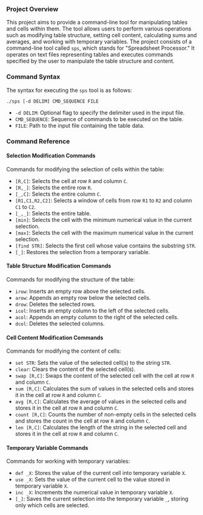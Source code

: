 ### Project Overview <a name="project-overview"></a>
This project aims to provide a command-line tool for manipulating tables and cells within them. The tool allows users to perform various operations such as modifying table structure, setting cell content, calculating sums and averages, and working with temporary variables.
The project consists of a command-line tool called `sps`, which stands for "Spreadsheet Processor." It operates on text files representing tables and executes commands specified by the user to manipulate the table structure and content.

### Command Syntax <a name="command-syntax"></a>
The syntax for executing the `sps` tool is as follows:

```
./sps [-d DELIM] CMD_SEQUENCE FILE
```
- `-d DELIM`: Optional flag to specify the delimiter used in the input file.
- `CMD_SEQUENCE`: Sequence of commands to be executed on the table.
- `FILE`: Path to the input file containing the table data.

### Command Reference <a name="command-reference"></a>

#### Selection Modification Commands <a name="selection-modification-commands"></a>
Commands for modifying the selection of cells within the table:

- `[R,C]`: Selects the cell at row `R` and column `C`.
- `[R,_]`: Selects the entire row `R`.
- `[_,C]`: Selects the entire column `C`.
- `[R1,C1,R2,C2]`: Selects a window of cells from row `R1` to `R2` and column `C1` to `C2`.
- `[_,_]`: Selects the entire table.
- `[min]`: Selects the cell with the minimum numerical value in the current selection.
- `[max]`: Selects the cell with the maximum numerical value in the current selection.
- `[find STR]`: Selects the first cell whose value contains the substring `STR`.
- `[_]`: Restores the selection from a temporary variable.

#### Table Structure Modification Commands <a name="table-structure-modification-commands"></a>
Commands for modifying the structure of the table:

- `irow`: Inserts an empty row above the selected cells.
- `arow`: Appends an empty row below the selected cells.
- `drow`: Deletes the selected rows.
- `icol`: Inserts an empty column to the left of the selected cells.
- `acol`: Appends an empty column to the right of the selected cells.
- `dcol`: Deletes the selected columns.

#### Cell Content Modification Commands <a name="cell-content-modification-commands"></a>
Commands for modifying the content of cells:

- `set STR`: Sets the value of the selected cell(s) to the string `STR`.
- `clear`: Clears the content of the selected cell(s).
- `swap [R,C]`: Swaps the content of the selected cell with the cell at row `R` and column `C`.
- `sum [R,C]`: Calculates the sum of values in the selected cells and stores it in the cell at row `R` and column `C`.
- `avg [R,C]`: Calculates the average of values in the selected cells and stores it in the cell at row `R` and column `C`.
- `count [R,C]`: Counts the number of non-empty cells in the selected cells and stores the count in the cell at row `R` and column `C`.
- `len [R,C]`: Calculates the length of the string in the selected cell and stores it in the cell at row `R` and column `C`.

#### Temporary Variable Commands <a name="temporary-variable-commands"></a>
Commands for working with temporary variables:

- `def _X`: Stores the value of the current cell into temporary variable `X`.
- `use _X`: Sets the value of the current cell to the value stored in temporary variable `X`.
- `inc _X`: Increments the numerical value in temporary variable `X`.
- `[_]`: Saves the current selection into the temporary variable `_`, storing only which cells are selected.
